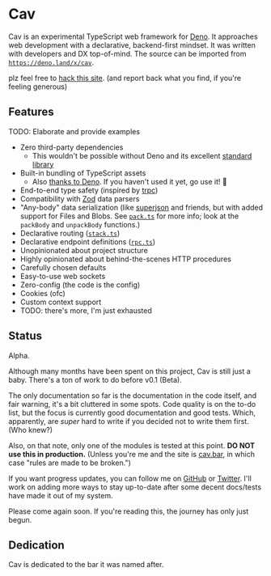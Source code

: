 # Cav

Cav is an experimental TypeScript web framework for [Deno](https://deno.land).
It approaches web development with a declarative, backend-first mindset. It was
written with developers and DX top-of-mind. The source can be imported from
[`https://deno.land/x/cav`](https://deno.land/x/cav).

plz feel free to [hack this site](https://cav.bar). (and report back what you find, if you're feeling generous)

## Features 

TODO: Elaborate and provide examples

- Zero third-party dependencies
  - This wouldn't be possible without Deno and its excellent [standard library](https://deno.land/std)
- Built-in bundling of TypeScript assets
  - Also [thanks to Deno](https://deno.land/manual/typescript/runtime.md). If
    you haven't used it yet, go use it! 🦕
- End-to-end type safety (inspired by [trpc](https://trpc.io))
- Compatibility with [Zod](https://github.com/colinhacks/zod) data parsers
- "Any-body" data serialization (like [superjson](https://github.com/blitz-js/superjson) and friends, but with added support for Files and Blobs. See [`pack.ts`](./pack.ts) for more info; look at the `packBody` and `unpackBody` functions.)
- Declarative routing ([`stack.ts`](./stack.ts))
- Declarative endpoint definitions ([`rpc.ts`](./rpc.ts))
- Unopinionated about project structure
- Highly opinionated about behind-the-scenes HTTP procedures
- Carefully chosen defaults
- Easy-to-use web sockets
- Zero-config (the code is the config)
- Cookies (ofc)
- Custom context support
- TODO: there's more, I'm just exhausted

## Status

Alpha.

Although many months have been spent on this project, Cav is still just a baby. There's a ton of work to do before v0.1 (Beta).

The only documentation so far is the documentation in the code itself, and fair
warning, it's a bit cluttered in some spots. Code quality is on the to-do list,
but the focus is currently good documentation and good tests. Which, apparently,
are *super* hard to write if you decided not to write them first. (Who knew?)

Also, on that note, only one of the modules is tested at this point. **DO NOT
use this in production.** (Unless you're me and the site is
[cav.bar](https://cav.bar), in which case "rules are made to be broken.")

If you want progress updates, you can follow me on
[GitHub](https://github.com/connorlogin) or
[Twitter](https://twitter.com/connorlogin). I'll work on adding more ways to
stay up-to-date after some decent docs/tests have made it out of my system.

Please come again soon. If you're reading this, the journey has only just begun.

## Dedication

Cav is dedicated to the bar it was named after.

